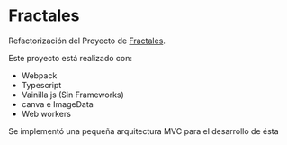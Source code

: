 # Fractales

Refactorización del Proyecto de [Fractales](https://edisonpem.github.io/fractales/).

Este proyecto está realizado con:

- Webpack
- Typescript
- Vainilla js (Sin Frameworks)
- canva e ImageData
- Web workers

Se implementó una pequeña arquitectura MVC para el desarrollo de ésta
